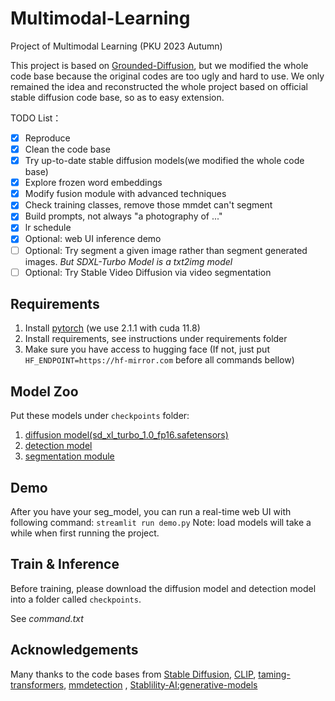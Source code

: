 # Multimodal-Learning
Project of Multimodal Learning (PKU 2023 Autumn)

This project is based on [Grounded-Diffusion](https://github.com/Lipurple/Grounded-Diffusion), 
but we modified the whole code base because the original codes are too ugly and hard to use.
We only remained the idea and reconstructed the whole project based on official stable diffusion code base, 
so as to easy extension.

TODO List：
- [x] Reproduce
- [x] Clean the code base
- [x] Try up-to-date stable diffusion models(we modified the whole code base)
- [x] Explore frozen word embeddings
- [x] Modify fusion module with advanced techniques
- [x] Check training classes, remove those mmdet can't segment
- [x] Build prompts, not always "a photography of ..." 
- [x] lr schedule
- [x] Optional: web UI inference demo
- [ ] Optional: Try segment a given image rather than segment generated images. *But SDXL-Turbo Model is a txt2img model* 
- [ ] Optional: Try Stable Video Diffusion via video segmentation

## Requirements
1. Install [pytorch](https://pytorch.org/) (we use 2.1.1 with cuda 11.8)
2. Install requirements, see instructions under requirements folder
3. Make sure you have access to hugging face (If not, just put ```HF_ENDPOINT=https://hf-mirror.com``` before all commands bellow)

## Model Zoo
Put these models under `checkpoints` folder:
1. [diffusion model(sd_xl_turbo_1.0_fp16.safetensors)](https://huggingface.co/stabilityai/sdxl-turbo/tree/main)
2. [detection model](https://drive.google.com/file/d/1JbJ7tWB15DzCB9pfLKnUHglckumOdUio/view)
3. [segmentation module]()

## Demo
After you have your seg_model, you can run a real-time web UI with following command:
```streamlit run demo.py```
Note: load models will take a while when first running the project.

## Train & Inference
Before training, please download the diffusion model and detection model into a folder called `checkpoints`. 

See *command.txt*
	
## Acknowledgements
Many thanks to the code bases from [Stable Diffusion](https://github.com/CompVis/stable-diffusion), [CLIP](https://github.com/openai/CLIP), [taming-transformers](https://github.com/CompVis/taming-transformers), [mmdetection](https://github.com/open-mmlab/mmdetection)
, [Stablility-AI:generative-models](https://github.com/Stability-AI/generative-models)